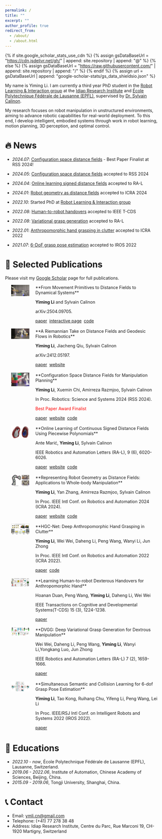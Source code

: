 ```yaml
---
permalink: /
title: ""
excerpt: ""
author_profile: true
redirect_from: 
  - /about/
  - /about.html
---
```


<style>
.paper-box {
  display: flex;
  flex-direction: row;
  margin-bottom: 1em;
  align-items: flex-start;
}
.paper-box-image {
  min-width: 100px;
  margin-right: 0px;
  text-align: left;
  flex: 0 0 auto;
  width: 10%;
}
.paper-box-text {
  padding-left: 0;
  margin: 0;
  width: 90%;
  flex: 1;
}
.paper-box-text p {
  margin-bottom: 0.25em;
}
.paper-box-image img {
  display: block;
  margin: 0 auto;
}
.btn {
  margin-bottom: 0.25em;
  margin-right: 0.25em;
}
</style>

{% if site.google_scholar_stats_use_cdn %}
{% assign gsDataBaseUrl = "https://cdn.jsdelivr.net/gh/" | append: site.repository | append: "@" %}
{% else %}
{% assign gsDataBaseUrl = "https://raw.githubusercontent.com/" | append: site.repository | append: "/" %}
{% endif %}
{% assign url = gsDataBaseUrl | append: "google-scholar-stats/gs_data_shieldsio.json" %}

<span class='anchor' id='about-me'></span>
My name is Yiming Li. I am currently a third year PhD student in the [Robot Learning & Interaction group](https://idiap.ch/rli/) at the [Idiap Research Institute](https://www.idiap.ch/en) and [École Polytechnique Fédérale de Lausanne (EPFL)](https://www.epfl.ch/en/), supervised by [Dr. Sylvain Calinon](https://calinon.ch/). 
<!-- Prior to this, I obtained my Master's degree from the Institute of Automation, Chinese Academy of Sciences, and my Bachelor's degree from Tongji University. -->

My research focuses on robot manipulation in unstructured environments, aiming to advance robotic capabilities for real-world deployment. To this end, I develop intelligent, embodied systems through work in robot learning, motion planning, 3D perception, and optimal control.

<!-- I am broadly interested in planning, manipulation, and learning for robotic systems that interact with their surroundings and humans. Currently, my focus is on geometric representations for learning and optimization. During my master's, I worked on learning-based approaches for robotic grasping in cluttered environments. -->
<!-- 
*Why differentiable representations*? Gradients play a crucial role in AI's training and optimization processes. Gradient-based optimization techniques are widely used in learning, planning, and control. However, these components are usually computed separately (for instance, learning and planning typically focus on the task space, while control commands are in the joint space). On the other hand, end-to-end approaches directly output control commands but function as a black box. Differentiable robot representation bridges these approaches, allowing for gradient-based optimization from high-level scene understanding to low-level control in a unified framework. Differential geometries and equations are also appealing in solving robot manipulation problems. They are well-studied in mathematics but usually hard to scale to high-dimensional robot systems. Neural PDE/ODE solvers seem promising. -->

<!-- During my master's, I worked on learning-based approaches for robotic grasping in cluttered environments.

I welcome the opportunity to listen to others and exchange ideas. Please feel free to drop me an email if you want to discuss anything with me! -->


# 🔥 News
- *2024.07*: [Configuration space distance fields](https://arxiv.org/pdf/2406.01137) - Best Paper Finalist at RSS 2024!

- *2024.05*: [Configuration space distance fields](https://arxiv.org/pdf/2406.01137) accepted to RSS 2024

- *2024.04*: [Online learning signed distance fields](https://arxiv.org/pdf/2401.07698) accepted to RA-L

- *2024.01*: [Robot geometry as distance fields](https://arxiv.org/pdf/2307.00533) accepted to ICRA 2024

- *2022.10*: Started PhD at [Robot Learning & Interaction group](https://idiap.ch/rli/)

- *2022.08*: [Human-to-robot handovers](https://ieeexplore.ieee.org/stamp/stamp.jsp?tp=&arnumber=9870872) accepted to IEEE T-CDS

- *2022.08*: [Variational grasp generation](https://arxiv.org/pdf/2211.11154) accepted to RA-L

- *2022.01*: [Anthropomorphic hand grasping in clutter](https://ieeexplore.ieee.org/stamp/stamp.jsp?tp=&arnumber=9811756) accepted to ICRA 2022

- *2021.07*: [6-DoF grasp pose estimation](https://arxiv.org/pdf/2108.02425) accepted to IROS 2022

# 📝 Selected Publications 

Please visit my [Google Scholar](https://scholar.google.com/citations?user=j9DxNmMAAAAJ&hl=en) page for full publications.

<div class='paper-box'>
<div class='paper-box-image'>
  <img src='images/hrc.png' alt="sym" width="60%">
</div>
<div class='paper-box-text' markdown="1">
**From Movement Primitives to Distance Fields to Dynamical Systems**

**Yiming Li** and Sylvain Calinon

arXiv:2504.09705.

<a href="https://arxiv.org/pdf/2504.09705" class="btn btn--danger btn--small">paper</a>
<a href="https://idiap.github.io/mp-df-ds/" class="btn btn--info btn--small">interactive page</a>
<a href="https://github.com/idiap/mp-df-ds" class="btn btn--success btn--small">code</a>
</div>
</div>

<!--  -->


<div class='paper-box'>
<div class='paper-box-image'>
  <img src='images/GeoMP.png' alt="sym" width="60%">
</div>
<div class='paper-box-text' markdown="1">
**A Riemannian Take on Distance Fields and Geodesic Flows in Robotics**

**Yiming Li**, Jiacheng Qiu, Sylvain Calinon

arXiv:2412.05197.

<a href="https://arxiv.org/pdf/2412.05197" class="btn btn--danger btn--small">paper</a>
<a href="https://sites.google.com/view/geodf" class="btn btn--info btn--small">website</a>
</div>
</div>

<!--  -->

<div class='paper-box'>
<div class='paper-box-image'>
  <img src='images/CDF.png' alt="sym" width="60%">
</div>
<div class='paper-box-text' markdown="1">
**Configuration Space Distance Fields for Manipulation Planning**

**Yiming Li**, Xuemin Chi, Amirreza Razmjoo, Sylvain Calinon

In Proc. Robotics: Science and Systems 2024 (RSS 2024).

<span style="color:red;">Best Paper Award Finalist</span>

<a href="https://arxiv.org/pdf/2406.01137" class="btn btn--danger btn--small">paper</a>
<a href="https://sites.google.com/view/cdfmp" class="btn btn--info btn--small">website</a>
<a href="https://github.com/idiap/cdf" class="btn btn--success btn--small">code</a>
</div>
</div>

<!--  -->

<div class='paper-box'>
<div class='paper-box-image'>
  <img src='images/ppSDF.png' alt="sym" width="60%">
</div>
<div class='paper-box-text' markdown="1">
**Online Learning of Continuous Signed Distance Fields Using Piecewise Polynomials**

Ante Marić, **Yiming Li**, Sylvain Calinon

IEEE Robotics and Automation Letters (RA-L), 9 (6), 6020-6026.

<a href="https://arxiv.org/pdf/2401.07698" class="btn btn--danger btn--small">paper</a>
<a href="https://sites.google.com/view/pp-sdf" class="btn btn--info btn--small">website</a>
<a href="https://github.com/idiap/ppsdf" class="btn btn--success btn--small">code</a>
</div>
</div>

<!--  -->

<div class='paper-box'>
<div class='paper-box-image'>
  <img src='images/RDF.png' alt="sym" width="60%">
</div>
<div class='paper-box-text' markdown="1">
**Representing Robot Geometry as Distance Fields: Applications to Whole-body Manipulation**

**Yiming Li**, Yan Zhang, Amirreza Razmjoo, Sylvain Calinon

In Proc. IEEE Intl Conf. on Robotics and Automation 2024 (ICRA 2024).

<a href="https://arxiv.org/pdf/2307.00533" class="btn btn--danger btn--small">paper</a>
<a href="https://sites.google.com/view/lrdf" class="btn btn--info btn--small">website</a>
<a href="https://github.com/idiap/RDF" class="btn btn--success btn--small">code</a>
</div>
</div>

<!--  -->
<div class='paper-box'>
  <div class='paper-box-image'>
    <img src='images/hgcnet.png' alt="sym" width="60%">
  </div>
<div class='paper-box-text' markdown="1">
**HGC-Net: Deep Anthropomorphic Hand Grasping in Clutter**

**Yiming Li**, Wei Wei, Daheng Li, Peng Wang, Wanyi Li, Jun Zhong

In Proc. IEEE Intl Conf. on Robotics and Automation 2022 (ICRA 2022).

<a href="https://ieeexplore.ieee.org/stamp/stamp.jsp?tp=&arnumber=9811756" class="btn btn--danger btn--small">paper</a>
<a href="https://github.com/yimingli1998/hgc_net" class="btn btn--success btn--small">code</a>
</div>
</div>

<!--  -->
<div class='paper-box'>
  <div class='paper-box-image'>
    <img src='images/handover.png' alt="sym" width="60%">
  </div>
<div class='paper-box-text' markdown="1">
**Learning Human-to-robot Dexterous Handovers for Anthropomorphic Hand**

Hoanan Duan, Peng Wang, **Yiming Li**, Daheng Li, Wei Wei

IEEE Transactions on Cognitive and Developmental Systems(T-CDS) 15 (3), 1224-1238.

<a href="https://ieeexplore.ieee.org/stamp/stamp.jsp?tp=&arnumber=9870872" class="btn btn--danger btn--small">paper</a>
</div>
</div>

<!--  -->
<div class='paper-box'>
  <div class='paper-box-image'>
    <img src='images/dvgg.png' alt="sym" width="60%">
  </div>
<div class='paper-box-text' markdown="1">
**DVGG: Deep Variational Grasp Generation for Dextrous Manipulation**

Wei Wei, Daheng Li, Peng Wang, **Yiming Li**, Wanyi Li,Yongkang Luo, Jun Zhong

IEEE Robotics and Automation Letters (RA-L) 7 (2), 1659-1666.

<a href="https://arxiv.org/pdf/2211.11154" class="btn btn--danger btn--small">paper</a>
</div>
</div>

<!--  -->
<div class='paper-box'>
  <div class='paper-box-image'>
    <img src='images/sscl.jpg' alt="sym" width="60%">
  </div>
<div class='paper-box-text' markdown="1">
**Simultaneous Semantic and Collision Learning for 6-dof Grasp Pose Estimation**

 **Yiming Li**, Tao Kong, Ruihang Chu, Yifeng Li, Peng Wang, Lei Li

In Proc. IEEE/RSJ Intl Conf. on Intelligent Robots and Systems 2022 (IROS 2022).

<a href="https://arxiv.org/pdf/2108.02425" class="btn btn--danger btn--small">paper</a>
</div>
</div>


<!-- # 🎖 Honors and Awards
- *2021.10* Lorem ipsum dolor sit amet, consectetur adipiscing elit. Vivamus ornare aliquet ipsum, ac tempus justo dapibus sit amet. 
- *2021.09* Lorem ipsum dolor sit amet, consectetur adipiscing elit. Vivamus ornare aliquet ipsum, ac tempus justo dapibus sit amet.  -->

# 📖 Educations
- *2022.10 - now*, École Polytechnique Fédérale de Lausanne (EPFL), Lausanne, Switzerland.
- *2019.06 - 2022.06*, Institute of Automation, Chinese Academy of Sciences, Beijing, China. 
- *2015.09 - 2019.06*, Tongji University, Shanghai, China. 

<!-- # 💬 Invited Talks
- *2021.06*, Lorem ipsum dolor sit amet, consectetur adipiscing elit. Vivamus ornare aliquet ipsum, ac tempus justo dapibus sit amet. 
- *2021.03*, Lorem ipsum dolor sit amet, consectetur adipiscing elit. Vivamus ornare aliquet ipsum, ac tempus justo dapibus sit amet.  \| [\[video\]](https://github.com/) -->

<!-- # 💻 Internships
- *2019.05 - 2020.02*, [Lorem](https://github.com/), China. -->

# 📞 Contact

- Email: ymli.cn@gmail.com
- Telephone: (+41) 77 278 38 48
- Address: Idiap Research Institute, Centre du Parc, Rue Marconi 19, CH-1920 Martigny, Switzerland
